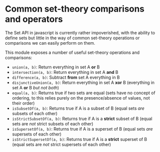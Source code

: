 # Common set-theory comparisons and operators

The Set API in javascript is currently rather impoverished, with the ability to define sets but little in the way of common set-theory operations or comparisons we can easily perform on them.

This module exposes a number of useful set-theory operations and comparisons:

* `union(a, b)`: Return everything in set A **or** B
* `intersection(a, b)`: Return everything in set A **and** B
* `difference(a, b)`: Subtract **from** set A everything in B
* `disjunctiveUnion(a, b)`: Return everything in set A **xor** B (everything in set A **or** B *but not both*)
* `equal(a, b)`: Returns true if two sets are equal (sets have no concept of ordering, to this relies purely on the presence/absence of values, not their order)
* `isSubsetOf(a, b)`: Returns true if A is a subset of B (equal sets *are* subsets of each other)
* `isStrictSubsetOf(a, b)`: Returns true if A is a **strict** subset of B (equal sets are *not* strict subsets of each other)
* `isSupersetOf(a, b)`: Returns true if A is a superset of B (equal sets *are* supersets of each other)
* `isStrictSupersetOf(a, b)`: Returns true if A is a **strict** superset of B (equal sets are *not* strict supersets of each other)

